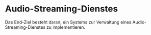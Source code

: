 # Audio-Streaming-Dienstes
Das End-Ziel besteht daran,  ein Systems zur Verwaltung eines Audio-Streaming-Dienstes zu implementieren.
